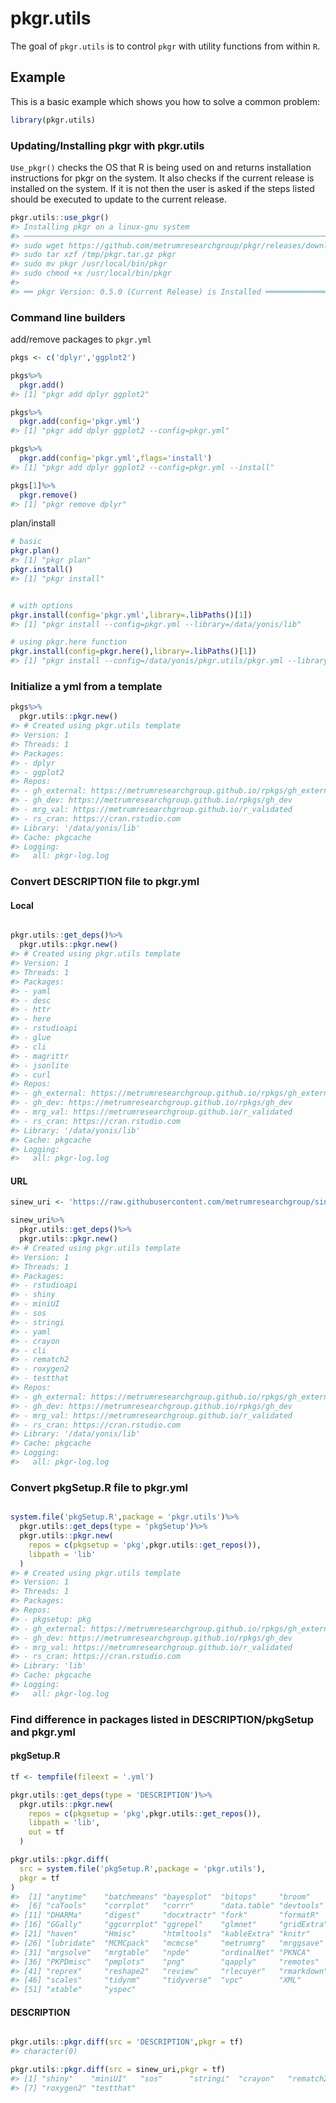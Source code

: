 
<!-- README.md is generated from README.Rmd. Please edit that file -->
pkgr.utils
==========

<!-- badges: start -->
<!-- badges: end -->
The goal of `pkgr.utils` is to control `pkgr` with utility functions from within `R`.

Example
-------

This is a basic example which shows you how to solve a common problem:

``` r
library(pkgr.utils)
```

### Updating/Installing pkgr with pkgr.utils

`Use_pkgr()` checks the OS that R is being used on and returns installation instructions for pkgr on the system. It also checks if the current release is installed on the system. If it is not then the user is asked if the steps listed should be executed to update to the current release.

``` r
pkgr.utils::use_pkgr()
#> Installing pkgr on a linux-gnu system
#> ───────────────────────────────────────────────────────────────────────────────────────────────────────────────────────────────────────────────────────────────────────────────────────
#> sudo wget https://github.com/metrumresearchgroup/pkgr/releases/download/v0.5.0/pkgr_0.5.0_linux_amd64.tar.gz -O /tmp/pkgr.tar.gz
#> sudo tar xzf /tmp/pkgr.tar.gz pkgr
#> sudo mv pkgr /usr/local/bin/pkgr
#> sudo chmod +x /usr/local/bin/pkgr
#>  
#> ══ pkgr Version: 0.5.0 (Current Release) is Installed ══════════════════════════════════════════════════════════════════════════════════════════════════════════════════════════════════════
```

### Command line builders

add/remove packages to `pkgr.yml`

``` r
pkgs <- c('dplyr','ggplot2')

pkgs%>%
  pkgr.add()
#> [1] "pkgr add dplyr ggplot2"

pkgs%>%
  pkgr.add(config='pkgr.yml')
#> [1] "pkgr add dplyr ggplot2 --config=pkgr.yml"

pkgs%>%
  pkgr.add(config='pkgr.yml',flags='install')
#> [1] "pkgr add dplyr ggplot2 --config=pkgr.yml --install"

pkgs[1]%>%
  pkgr.remove()
#> [1] "pkgr remove dplyr"
```

plan/install

``` r
# basic
pkgr.plan()
#> [1] "pkgr plan"
pkgr.install()
#> [1] "pkgr install"


# with options
pkgr.install(config='pkgr.yml',library=.libPaths()[1])
#> [1] "pkgr install --config=pkgr.yml --library=/data/yonis/lib"

# using pkgr.here function
pkgr.install(config=pkgr.here(),library=.libPaths()[1])
#> [1] "pkgr install --config=/data/yonis/pkgr.utils/pkgr.yml --library=/data/yonis/lib"
```

### Initialize a yml from a template

``` r
pkgs%>%
  pkgr.utils::pkgr.new()
#> # Created using pkgr.utils template
#> Version: 1
#> Threads: 1
#> Packages: 
#> - dplyr
#> - ggplot2
#> Repos: 
#> - gh_external: https://metrumresearchgroup.github.io/rpkgs/gh_external
#> - gh_dev: https://metrumresearchgroup.github.io/rpkgs/gh_dev
#> - mrg_val: https://metrumresearchgroup.github.io/r_validated
#> - rs_cran: https://cran.rstudio.com
#> Library: '/data/yonis/lib'
#> Cache: pkgcache
#> Logging:
#>   all: pkgr-log.log
```

### Convert DESCRIPTION file to pkgr.yml

#### Local

``` r

pkgr.utils::get_deps()%>%
  pkgr.utils::pkgr.new()
#> # Created using pkgr.utils template
#> Version: 1
#> Threads: 1
#> Packages: 
#> - yaml
#> - desc
#> - httr
#> - here
#> - rstudioapi
#> - glue
#> - cli
#> - magrittr
#> - jsonlite
#> - curl
#> Repos: 
#> - gh_external: https://metrumresearchgroup.github.io/rpkgs/gh_external
#> - gh_dev: https://metrumresearchgroup.github.io/rpkgs/gh_dev
#> - mrg_val: https://metrumresearchgroup.github.io/r_validated
#> - rs_cran: https://cran.rstudio.com
#> Library: '/data/yonis/lib'
#> Cache: pkgcache
#> Logging:
#>   all: pkgr-log.log
```

#### URL

``` r
sinew_uri <- 'https://raw.githubusercontent.com/metrumresearchgroup/sinew/master/DESCRIPTION'

sinew_uri%>%
  pkgr.utils::get_deps()%>%
  pkgr.utils::pkgr.new()
#> # Created using pkgr.utils template
#> Version: 1
#> Threads: 1
#> Packages: 
#> - rstudioapi
#> - shiny
#> - miniUI
#> - sos
#> - stringi
#> - yaml
#> - crayon
#> - cli
#> - rematch2
#> - roxygen2
#> - testthat
#> Repos: 
#> - gh_external: https://metrumresearchgroup.github.io/rpkgs/gh_external
#> - gh_dev: https://metrumresearchgroup.github.io/rpkgs/gh_dev
#> - mrg_val: https://metrumresearchgroup.github.io/r_validated
#> - rs_cran: https://cran.rstudio.com
#> Library: '/data/yonis/lib'
#> Cache: pkgcache
#> Logging:
#>   all: pkgr-log.log
```

### Convert pkgSetup.R file to pkgr.yml

``` r

system.file('pkgSetup.R',package = 'pkgr.utils')%>%
  pkgr.utils::get_deps(type = 'pkgSetup')%>%
  pkgr.utils::pkgr.new(
    repos = c(pkgsetup = 'pkg',pkgr.utils::get_repos()),
    libpath = 'lib'
  )
#> # Created using pkgr.utils template
#> Version: 1
#> Threads: 1
#> Packages: 
#> Repos: 
#> - pkgsetup: pkg
#> - gh_external: https://metrumresearchgroup.github.io/rpkgs/gh_external
#> - gh_dev: https://metrumresearchgroup.github.io/rpkgs/gh_dev
#> - mrg_val: https://metrumresearchgroup.github.io/r_validated
#> - rs_cran: https://cran.rstudio.com
#> Library: 'lib'
#> Cache: pkgcache
#> Logging:
#>   all: pkgr-log.log
```

### Find difference in packages listed in DESCRIPTION/pkgSetup and pkgr.yml

#### pkgSetup.R

``` r
tf <- tempfile(fileext = '.yml')

pkgr.utils::get_deps(type = 'DESCRIPTION')%>%
  pkgr.utils::pkgr.new(
    repos = c(pkgsetup = 'pkg',pkgr.utils::get_repos()),
    libpath = 'lib',
    out = tf
  )

pkgr.utils::pkgr.diff(
  src = system.file('pkgSetup.R',package = 'pkgr.utils'),
  pkgr = tf
)
#>  [1] "anytime"    "batchmeans" "bayesplot"  "bitops"     "broom"     
#>  [6] "caTools"    "corrplot"   "corrr"      "data.table" "devtools"  
#> [11] "DHARMa"     "digest"     "docxtractr" "fork"       "formatR"   
#> [16] "GGally"     "ggcorrplot" "ggrepel"    "glmnet"     "gridExtra" 
#> [21] "haven"      "Hmisc"      "htmltools"  "kableExtra" "knitr"     
#> [26] "lubridate"  "MCMCpack"   "mcmcse"     "metrumrg"   "mrggsave"  
#> [31] "mrgsolve"   "mrgtable"   "npde"       "ordinalNet" "PKNCA"     
#> [36] "PKPDmisc"   "pmplots"    "png"        "qapply"     "remotes"   
#> [41] "reprex"     "reshape2"   "review"     "rlecuyer"   "rmarkdown" 
#> [46] "scales"     "tidynm"     "tidyverse"  "vpc"        "XML"       
#> [51] "xtable"     "yspec"
```

#### DESCRIPTION

``` r

pkgr.utils::pkgr.diff(src = 'DESCRIPTION',pkgr = tf)
#> character(0)

pkgr.utils::pkgr.diff(src = sinew_uri,pkgr = tf)
#> [1] "shiny"    "miniUI"   "sos"      "stringi"  "crayon"   "rematch2"
#> [7] "roxygen2" "testthat"
```
